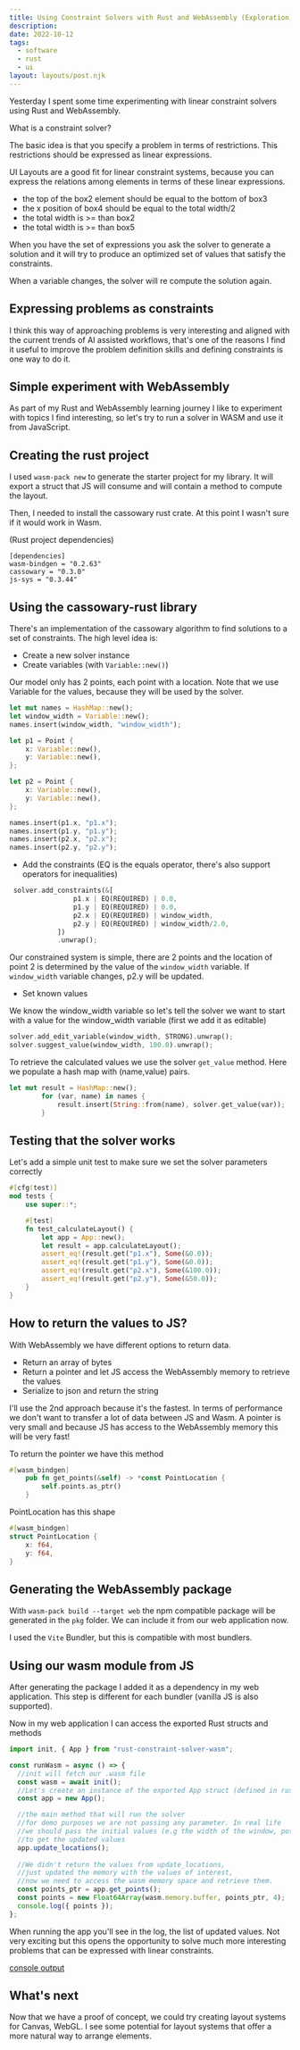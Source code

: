 ```yaml
---
title: Using Constraint Solvers with Rust and WebAssembly (Exploration)
description: 
date: 2022-10-12
tags:
  - software
  - rust
  - ui
layout: layouts/post.njk
---
```


Yesterday I spent some time experimenting with linear constraint solvers using Rust and WebAssembly.

What is a constraint solver?

The basic idea is that you specify a problem in terms of restrictions. This restrictions should be expressed as linear expressions.

UI Layouts are a good fit for linear constraint systems, because you can express the relations among elements in terms of these linear expressions.

- the top of the box2 element should be equal to the bottom of box3
- the x position of box4 should be equal to the total width/2
- the total width is >= than box2
- the total width is >= than box5

When you have the set of expressions you ask the solver to generate a solution and it will try to produce an optimized set of values that satisfy the constraints.

When a variable changes, the solver will re compute the solution again.

## Expressing problems as constraints

I think this way of approaching problems is very interesting and aligned with the current trends of AI assisted workflows, that's one of the reasons I find it useful to improve the problem definition skills and defining constraints is one way to do it.

## Simple experiment with WebAssembly

As part of my Rust and WebAssembly learning journey I like to experiment with topics I find interesting, so let's try to run a solver in WASM and use it from JavaScript.

## Creating the rust project

I used `wasm-pack new` to generate the starter project for my library. It will export a struct that JS will consume and will contain a method to compute the layout.

Then, I needed to install the cassowary rust crate. At this point I wasn't sure if it would work in Wasm.

(Rust project dependencies)
```
[dependencies]
wasm-bindgen = "0.2.63"
cassowary = "0.3.0"
js-sys = "0.3.44"
```


## Using the cassowary-rust library

There's an implementation of the cassowary algorithm to find solutions to a set of constraints.
The high level idea is:

- Create a new solver instance
- Create variables (with `Variable::new()`)

Our model only has 2 points, each point with a location. Note that we use Variable for the values, because they will be used by the solver.

```rust
let mut names = HashMap::new();
let window_width = Variable::new();
names.insert(window_width, "window_width");

let p1 = Point {
    x: Variable::new(),
    y: Variable::new(),
};

let p2 = Point {
    x: Variable::new(),
    y: Variable::new(),
};

names.insert(p1.x, "p1.x");
names.insert(p1.y, "p1.y");
names.insert(p2.x, "p2.x");
names.insert(p2.y, "p2.y");
```


- Add the constraints (EQ is the equals operator, there's also support operators for inequalities)

```rust
 solver.add_constraints(&[
                p1.x | EQ(REQUIRED) | 0.0,
                p1.y | EQ(REQUIRED) | 0.0,
                p2.x | EQ(REQUIRED) | window_width,
                p2.y | EQ(REQUIRED) | window_width/2.0,
            ])
            .unwrap();
```

Our constrained system is simple, there are 2 points and the location of point 2 is determined by the value of the `window_width` variable. If `window_width` variable changes, p2.y will be updated.

- Set known values

We know the window_width variable so let's tell the solver we want to start with a value for the window_width variable (first we add it as editable)

```rust
solver.add_edit_variable(window_width, STRONG).unwrap();
solver.suggest_value(window_width, 100.0).unwrap();
 ```

To retrieve the calculated values we use the solver `get_value` method.
Here we populate a hash map with (name,value) pairs.


```rust
let mut result = HashMap::new();
        for (var, name) in names {
            result.insert(String::from(name), solver.get_value(var));
        }
```

## Testing that the solver works

Let's add a simple unit test to make sure we set the solver parameters correctly

```rust
#[cfg(test)]
mod tests {
    use super::*;

    #[test]
    fn test_calculateLayout() {
        let app = App::new();
        let result = app.calculateLayout(); 
        assert_eq!(result.get("p1.x"), Some(&0.0));
        assert_eq!(result.get("p1.y"), Some(&0.0));
        assert_eq!(result.get("p2.x"), Some(&100.0));
        assert_eq!(result.get("p2.y"), Some(&50.0));
    }
}
```

## How to return the values to JS?

With WebAssembly we have different options to return data.

- Return an array of bytes
- Return a pointer and let JS access the WebAssembly memory to retrieve the values
- Serialize to json and return the string

I'll use the 2nd approach because it's the fastest. In terms of performance we don't want to transfer a lot of data between JS and Wasm. A pointer is very small and because JS has access to the WebAssembly memory this will be very fast!

To return the pointer we have this method

```rust
#[wasm_bindgen]
    pub fn get_points(&self) -> *const PointLocation {
        self.points.as_ptr()
    }
```

PointLocation has this shape

```rust
#[wasm_bindgen]
struct PointLocation {
    x: f64,
    y: f64,
}
```

## Generating the WebAssembly package

With `wasm-pack build --target web` the npm compatible package will be generated in the `pkg` folder.
We can include it from our web application now.

I used the `Vite` Bundler, but this is compatible with most bundlers.

## Using our wasm module from JS

After generating the package I added it as a dependency in my web application.
This step is different for each bundler (vanilla JS is also supported).

Now in my web application I can access the exported Rust structs and methods

```js
import init, { App } from "rust-constraint-solver-wasm";

const runWasm = async () => {
  //init will fetch our .wasm file
  const wasm = await init();
  //Let's create an instance of the exported App struct (defined in rust)
  const app = new App();

  //the main method that will run the solver
  //for demo purposes we are not passing any parameter. In real life 
  //we should pass the initial values (e.g the width of the window, positions, etc)
  //to get the updated values
  app.update_locations();
  
  //We didn't return the values from update_locations,
  //just updated the memory with the values of interest, 
  //now we need to access the wasm memory space and retrieve them.
  const points_ptr = app.get_points();
  const points = new Float64Array(wasm.memory.buffer, points_ptr, 4);
  console.log({ points });
};
```

When running the app you'll see in the log, the list of updated values.
Not very exciting but this opens the opportunity to solve much more interesting problems that can be expressed with linear constraints.

[console output](/img/cassowary-experiment-log.png)

## What's next

Now that we have a proof of concept, we could try creating layout systems for Canvas, WebGL. I see some potential for layout systems that offer a more natural way to arrange elements. 